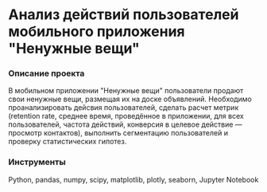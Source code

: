 # Анализ действий пользователей мобильного приложения "Ненужные вещи"

### Описание проекта

В мобильном приложении "Ненужные вещи" пользователи продают свои ненужные вещи, размещая их на доске объявлений. Необходимо проанализировать дейсвия пользователей, сделать расчет метрик (retention rate, среднее время, проведённое в приложении, для всех пользователей, частота действий, конверсия в целевое действие — просмотр контактов), выполнить сегментацию пользователей и проверку статистических гипотез.

### Инструменты

Python, pandas, numpy, scipy, matplotlib, plotly, seaborn, Jupyter Notebook
